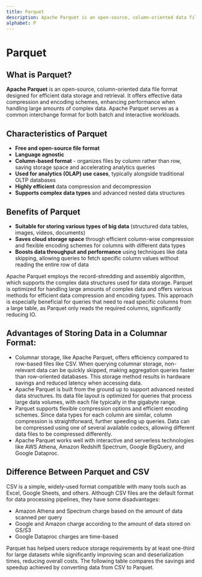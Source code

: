 ```yaml
---
title: Parquet
description: Apache Parquet is an open-source, column-oriented data file format designed for efficient data storage and retrieval. It offers effective data compression and encoding schemes, enhancing performance when handling large amounts of complex data. Apache Parquet serves as a common interchange format for both batch and interactive workloads.
alphabet: P
---
```


# Parquet

## What is Parquet?

**Apache Parquet** is an open-source, column-oriented data file format designed for efficient data storage and retrieval. It offers effective data compression and encoding schemes, enhancing performance when handling large amounts of complex data. Apache Parquet serves as a common interchange format for both batch and interactive workloads.

## Characteristics of Parquet

- **Free and open-source file format**
- **Language agnostic**
- **Column-based format** - organizes files by column rather than row, saving storage space and accelerating analytics queries
- **Used for analytics (OLAP) use cases**, typically alongside traditional OLTP databases
- **Highly efficient** data compression and decompression
- **Supports complex data types** and advanced nested data structures

## Benefits of Parquet

- **Suitable for storing various types of big data** (structured data tables, images, videos, documents)
- **Saves cloud storage space** through efficient column-wise compression and flexible encoding schemes for columns with different data types
- **Boosts data throughput and performance** using techniques like data skipping, allowing queries to fetch specific column values without reading the entire row of data

Apache Parquet employs the record-shredding and assembly algorithm, which supports the complex data structures used for data storage. Parquet is optimized for handling large amounts of complex data and offers various methods for efficient data compression and encoding types. This approach is especially beneficial for queries that need to read specific columns from a large table, as Parquet only reads the required columns, significantly reducing IO.

## Advantages of Storing Data in a Columnar Format:

- Columnar storage, like Apache Parquet, offers efficiency compared to row-based files like CSV. When querying columnar storage, non-relevant data can be quickly skipped, making aggregation queries faster than row-oriented databases. This storage method results in hardware savings and reduced latency when accessing data.
- Apache Parquet is built from the ground up to support advanced nested data structures. Its data file layout is optimized for queries that process large data volumes, with each file typically in the gigabyte range.
- Parquet supports flexible compression options and efficient encoding schemes. Since data types for each column are similar, column compression is straightforward, further speeding up queries. Data can be compressed using one of several available codecs, allowing different data files to be compressed differently.
- Apache Parquet works well with interactive and serverless technologies like AWS Athena, Amazon Redshift Spectrum, Google BigQuery, and Google Dataproc.

## Difference Between Parquet and CSV

CSV is a simple, widely-used format compatible with many tools such as Excel, Google Sheets, and others. Although CSV files are the default format for data processing pipelines, they have some disadvantages:

- Amazon Athena and Spectrum charge based on the amount of data scanned per query
- Google and Amazon charge according to the amount of data stored on GS/S3
- Google Dataproc charges are time-based

Parquet has helped users reduce storage requirements by at least one-third for large datasets while significantly improving scan and deserialization times, reducing overall costs. The following table compares the savings and speedup achieved by converting data from CSV to Parquet.
